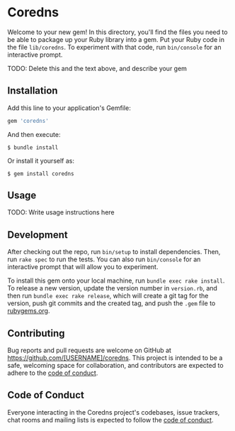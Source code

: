 # Coredns

Welcome to your new gem! In this directory, you'll find the files you need to be able to package up your Ruby library into a gem. Put your Ruby code in the file `lib/coredns`. To experiment with that code, run `bin/console` for an interactive prompt.

TODO: Delete this and the text above, and describe your gem

## Installation

Add this line to your application's Gemfile:

```ruby
gem 'coredns'
```

And then execute:

    $ bundle install

Or install it yourself as:

    $ gem install coredns

## Usage

TODO: Write usage instructions here

## Development

After checking out the repo, run `bin/setup` to install dependencies. Then, run `rake spec` to run the tests. You can also run `bin/console` for an interactive prompt that will allow you to experiment.

To install this gem onto your local machine, run `bundle exec rake install`. To release a new version, update the version number in `version.rb`, and then run `bundle exec rake release`, which will create a git tag for the version, push git commits and the created tag, and push the `.gem` file to [rubygems.org](https://rubygems.org).

## Contributing

Bug reports and pull requests are welcome on GitHub at https://github.com/[USERNAME]/coredns. This project is intended to be a safe, welcoming space for collaboration, and contributors are expected to adhere to the [code of conduct](https://github.com/[USERNAME]/coredns/blob/master/CODE_OF_CONDUCT.md).

## Code of Conduct

Everyone interacting in the Coredns project's codebases, issue trackers, chat rooms and mailing lists is expected to follow the [code of conduct](https://github.com/[USERNAME]/coredns/blob/master/CODE_OF_CONDUCT.md).
